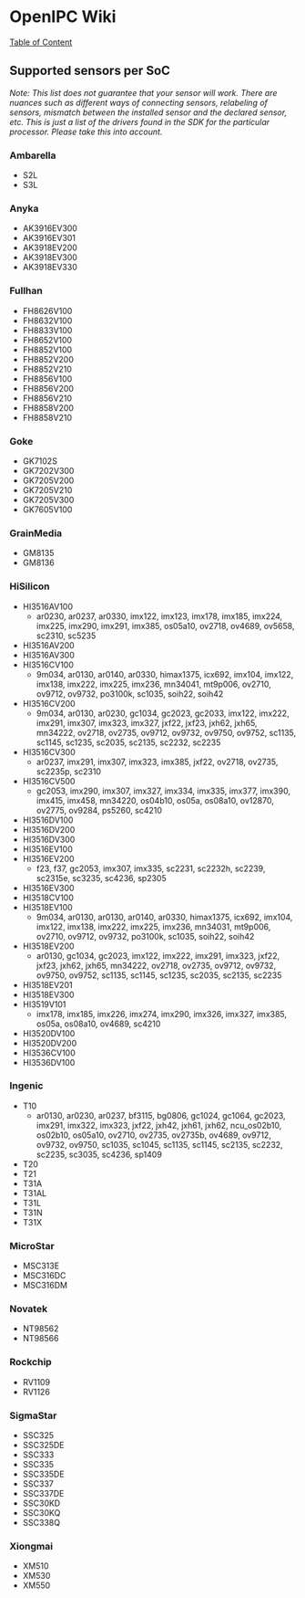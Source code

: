 # OpenIPC Wiki
[Table of Content](../README.md)

## Supported sensors per SoC

_Note: This list does not guarantee that your sensor will work. There are nuances such as different ways of connecting sensors, relabeling of sensors, mismatch between the installed sensor and the declared sensor, etc. This is just a list of the drivers found in the SDK for the particular processor. Please take this into account._

### Ambarella

- S2L
- S3L

### Anyka

- AK3916EV300
- AK3916EV301
- AK3918EV200
- AK3918EV300
- AK3918EV330

### Fullhan

- FH8626V100
- FH8632V100
- FH8833V100
- FH8652V100
- FH8852V100
- FH8852V200
- FH8852V210
- FH8856V100
- FH8856V200
- FH8856V210
- FH8858V200
- FH8858V210

### Goke

- GK7102S
- GK7202V300
- GK7205V200
- GK7205V210
- GK7205V300
- GK7605V100

### GrainMedia

- GM8135
- GM8136

### HiSilicon

- HI3516AV100
  - ar0230, ar0237, ar0330, imx122, imx123, imx178, imx185, imx224, imx225, imx290, imx291, imx385, os05a10, ov2718, ov4689, ov5658, sc2310, sc5235
- HI3516AV200
- HI3516AV300
- HI3516CV100
  - 9m034, ar0130, ar0140, ar0330, himax1375, icx692, imx104, imx122, imx138, imx222, imx225, imx236, mn34041, mt9p006, ov2710, ov9712, ov9732, po3100k, sc1035, soih22, soih42
- HI3516CV200
  - 9m034, ar0130, ar0230, gc1034, gc2023, gc2033, imx122, imx222, imx291, imx307, imx323, imx327, jxf22, jxf23, jxh62, jxh65, mn34222, ov2718, ov2735, ov9712, ov9732, ov9750, ov9752, sc1135, sc1145, sc1235, sc2035, sc2135, sc2232, sc2235
- HI3516CV300
  - ar0237, imx291, imx307, imx323, imx385, jxf22, ov2718, ov2735, sc2235p, sc2310
- HI3516CV500
  - gc2053, imx290, imx307, imx327, imx334, imx335, imx377, imx390, imx415, imx458, mn34220, os04b10, os05a, os08a10, ov12870, ov2775, ov9284, ps5260, sc4210
- HI3516DV100
- HI3516DV200
- HI3516DV300
- HI3516EV100
- HI3516EV200
  - f23, f37, gc2053, imx307, imx335, sc2231, sc2232h, sc2239, sc2315e, sc3235, sc4236, sp2305
- HI3516EV300
- HI3518CV100
- HI3518EV100
  - 9m034, ar0130, ar0130, ar0140, ar0330, himax1375, icx692, imx104, imx122, imx138, imx222, imx225, imx236, mn34031, mt9p006, ov2710, ov9712, ov9732, po3100k, sc1035, soih22, soih42
- HI3518EV200
  - ar0130, gc1034, gc2023, imx122, imx222, imx291, imx323, jxf22, jxf23, jxh62, jxh65, mn34222, ov2718, ov2735, ov9712, ov9732, ov9750, ov9752, sc1135, sc1145, sc1235, sc2035, sc2135, sc2235
- HI3518EV201
- HI3518EV300
- HI3519V101
  - imx178, imx185, imx226, imx274, imx290, imx326, imx327, imx385, os05a, os08a10, ov4689, sc4210
- HI3520DV100
- HI3520DV200
- HI3536CV100
- HI3536DV100

### Ingenic

- T10
  - ar0130, ar0230, ar0237, bf3115, bg0806, gc1024, gc1064, gc2023, imx291, imx322, imx323, jxf22, jxh42, jxh61, jxh62, ncu_os02b10, os02b10, os05a10, ov2710, ov2735, ov2735b, ov4689, ov9712, ov9732, ov9750, sc1035, sc1045, sc1135, sc1145, sc2135, sc2232, sc2235, sc3035, sc4236, sp1409
- T20
- T21
- T31A
- T31AL
- T31L
- T31N
- T31X

### MicroStar

- MSC313E
- MSC316DC
- MSC316DM

### Novatek

- NT98562
- NT98566

### Rockchip

- RV1109
- RV1126

### SigmaStar

- SSC325
- SSC325DE
- SSC333
- SSC335
- SSC335DE
- SSC337
- SSC337DE
- SSC30KD
- SSC30KQ
- SSC338Q

### Xiongmai

- XM510
- XM530
- XM550
